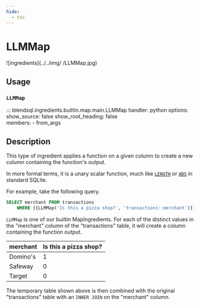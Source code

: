 ```yaml
---
hide:
  - toc
---
```

# LLMMap
![ingredients](../../img/
/LLMMap.jpg)

## Usage 
### `LLMMap`
::: blendsql.ingredients.builtin.map.main.LLMMap
    handler: python
    options:
      show_source: false
      show_root_heading: false    
      members:
      - from_args

## Description
This type of ingredient applies a function on a given column to create a new column containing the function's output.

In more formal terms, it is a unary scalar function, much like [`LENGTH`](https://www.sqlite.org/lang_corefunc.html#length) or [`ABS`](https://www.sqlite.org/lang_corefunc.html#abs) in standard SQLite.

For example, take the following query.

```sql
SELECT merchant FROM transactions
    WHERE {{LLMMap('Is this a pizza shop?', 'transactions::merchant')}} = TRUE
```

`LLMMap` is one of our builtin MapIngredients. For each of the distinct values in the "merchant" column of the "transactions" table, it will create a column containing the function output.

| merchant | Is this a pizza shop? |
|----------|-----------------------|
| Domino's | 1                     |
| Safeway  | 0                     |
| Target   | 0                     |

The temporary table shown above is then combined with the original "transactions" table with an `INNER JOIN` on the "merchant" column.

